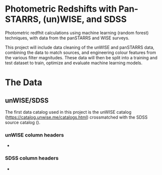 # Photometric Redshifts with Pan-STARRS, (un)WISE, and SDSS

Photometric redfhit calculations using machine learning (random forest) techniques, with data from the panSTARRS and WISE surveys.

This project will include data cleaning of the unWISE and panSTARRS data, combining the data to match sources, and engineering colour features from the various filter magnitudes. These data will then be split into a training and test dataset to train, optimize and evaluate machine learning models.

# The Data
## unWISE/SDSS
The first data catalog used in this project is the unWISE catalog (https://catalog.unwise.me/catalogs.html) crossmatched with the SDSS source catalog ().

### unWISE column headers
*

### SDSS column headers
*
